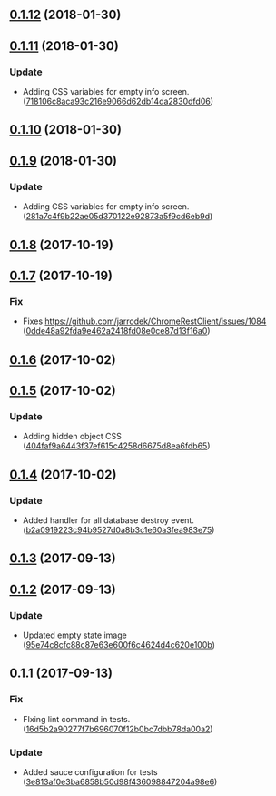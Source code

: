 <a name="0.1.12"></a>
## [0.1.12](https://github.com/advanced-rest-client/saved-menu/compare/0.1.11...0.1.12) (2018-01-30)




<a name="0.1.11"></a>
## [0.1.11](https://github.com/advanced-rest-client/saved-menu/compare/0.1.10...0.1.11) (2018-01-30)


### Update

* Adding CSS variables for empty info screen. ([718106c8aca93c216e9066d62db14da2830dfd06](https://github.com/advanced-rest-client/saved-menu/commit/718106c8aca93c216e9066d62db14da2830dfd06))



<a name="0.1.10"></a>
## [0.1.10](https://github.com/advanced-rest-client/saved-menu/compare/0.1.9...0.1.10) (2018-01-30)




<a name="0.1.9"></a>
## [0.1.9](https://github.com/advanced-rest-client/saved-menu/compare/0.1.8...0.1.9) (2018-01-30)


### Update

* Adding CSS variables for empty info screen. ([281a7c4f9b22ae05d370122e92873a5f9cd6eb9d](https://github.com/advanced-rest-client/saved-menu/commit/281a7c4f9b22ae05d370122e92873a5f9cd6eb9d))



<a name="0.1.8"></a>
## [0.1.8](https://github.com/advanced-rest-client/saved-menu/compare/0.1.7...0.1.8) (2017-10-19)




<a name="0.1.7"></a>
## [0.1.7](https://github.com/advanced-rest-client/saved-menu/compare/0.1.6...0.1.7) (2017-10-19)


### Fix

* Fixes https://github.com/jarrodek/ChromeRestClient/issues/1084 ([0dde48a92fda9e462a2418fd08e0ce87d13f16a0](https://github.com/advanced-rest-client/saved-menu/commit/0dde48a92fda9e462a2418fd08e0ce87d13f16a0))



<a name="0.1.6"></a>
## [0.1.6](https://github.com/advanced-rest-client/saved-menu/compare/0.1.5...0.1.6) (2017-10-02)




<a name="0.1.5"></a>
## [0.1.5](https://github.com/advanced-rest-client/saved-menu/compare/0.1.4...0.1.5) (2017-10-02)


### Update

* Adding hidden object CSS ([404faf9a6443f37ef615c4258d6675d8ea6fdb65](https://github.com/advanced-rest-client/saved-menu/commit/404faf9a6443f37ef615c4258d6675d8ea6fdb65))



<a name="0.1.4"></a>
## [0.1.4](https://github.com/advanced-rest-client/saved-menu/compare/0.1.2...0.1.4) (2017-10-02)


### Update

* Added handler for all database destroy event. ([b2a0919223c94b9527d0a8b3c1e60a3fea983e75](https://github.com/advanced-rest-client/saved-menu/commit/b2a0919223c94b9527d0a8b3c1e60a3fea983e75))



<a name="0.1.3"></a>
## [0.1.3](https://github.com/advanced-rest-client/saved-menu/compare/0.1.2...0.1.3) (2017-09-13)




<a name="0.1.2"></a>
## [0.1.2](https://github.com/advanced-rest-client/saved-menu/compare/0.1.1...0.1.2) (2017-09-13)


### Update

* Updated empty state image ([95e74c8cfc88c87e63e600f6c4624d4c620e100b](https://github.com/advanced-rest-client/saved-menu/commit/95e74c8cfc88c87e63e600f6c4624d4c620e100b))



<a name="0.1.1"></a>
## 0.1.1 (2017-09-13)


### Fix

* FIxing lint command in tests. ([16d5b2a90277f7b696070f12b0bc7dbb78da00a2](https://github.com/advanced-rest-client/saved-menu/commit/16d5b2a90277f7b696070f12b0bc7dbb78da00a2))

### Update

* Added sauce configuration for tests ([3e813af0e3ba6858b50d98f436098847204a98e6](https://github.com/advanced-rest-client/saved-menu/commit/3e813af0e3ba6858b50d98f436098847204a98e6))



